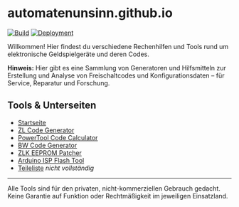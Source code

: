 # automatenunsinn.github.io

[![Build](https://github.com/Automatenunsinn/automatenunsinn.github.io/actions/workflows/webpack.yml/badge.svg)](https://github.com/Automatenunsinn/automatenunsinn.github.io/actions/workflows/webpack.yml)
[![Deployment](https://github.com/Automatenunsinn/automatenunsinn.github.io/actions/workflows/pages/pages-build-deployment/badge.svg)](https://github.com/Automatenunsinn/automatenunsinn.github.io/actions/workflows/pages/pages-build-deployment)

Willkommen! Hier findest du verschiedene Rechenhilfen und Tools rund um elektronische Geldspielgeräte und deren Codes. 

**Hinweis:** Hier gibt es eine Sammlung von Generatoren und Hilfsmitteln zur Erstellung und Analyse von Freischaltcodes und Konfigurationsdaten – für Service, Reparatur und Forschung.

## Tools & Unterseiten

- [Startseite](https://automatenunsinn.github.io/index.html)
- [ZL Code Generator](https://automatenunsinn.github.io/zl.html)
- [PowerTool Code Calculator](https://automatenunsinn.github.io/pt.html)
- [BW Code Generator](https://automatenunsinn.github.io/bw.html)
- [ZLK EEPROM Patcher](https://automatenunsinn.github.io/zlk_eeprom.html)
- [Arduino ISP Flash Tool](https://automatenunsinn.github.io/isp.html)
- [Teileliste](https://automatenunsinn.github.io/teileliste.html) _nicht vollständig_

---

Alle Tools sind für den privaten, nicht-kommerziellen Gebrauch gedacht. Keine Garantie auf Funktion oder Rechtmäßigkeit im jeweiligen Einsatzland.
